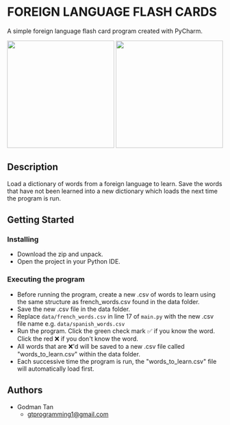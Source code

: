# FOREIGN LANGUAGE FLASH CARDS  

A simple foreign language flash card program created with PyCharm.

<img src="[IMAGE_URL_HERE](https://github.com/ygyzys83/Foreign-Language-Flash-Cards/blob/main/ref/Flash_Card_Front.PNG)"  width="250" height="auto">
<img src="[IMAGE_URL_HERE](https://github.com/ygyzys83/Foreign-Language-Flash-Cards/blob/main/ref/Flash_Card_Back.PNG)"  width="250" height="auto">

## Description

Load a dictionary of words from a foreign language to learn. Save the words that have not been learned into a new dictionary which loads the next time the program is run.

## Getting Started

### Installing

* Download the zip and unpack.
* Open the project in your Python IDE.

### Executing the program

* Before running the program, create a new .csv of words to learn using the same structure as french_words.csv found in the data folder.
* Save the new .csv file in the data folder.
* Replace `data/french_words.csv` in line 17 of `main.py` with the new .csv file name e.g. `data/spanish_words.csv`
* Run the program. Click the green check mark ✅ if you know the word. Click the red ❌ if you don't know the word. 
* All words that are ❌'d will be saved to a new .csv file called "words_to_learn.csv" within the data folder. 
* Each successive time the program is run, the "words_to_learn.csv" file will automatically load first.

## Authors

* Godman Tan
  * gtprogramming1@gmail.com
